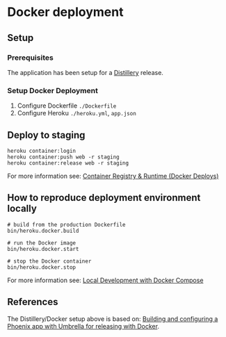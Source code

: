 # Docker deployment

## Setup

### Prerequisites

The application has been setup for a [Distillery](distillery.md) release.

### Setup Docker Deployment

1. Configure Dockerfile `./Dockerfile`
2. Configure Heroku `./heroku.yml`, `app.json`

## Deploy to staging

    heroku container:login
    heroku container:push web -r staging
    heroku container:release web -r staging    

For more information see: [Container Registry & Runtime \(Docker Deploys\)](https://devcenter.heroku.com/articles/container-registry-and-runtime)

## How to reproduce deployment environment locally

    # build from the production Dockerfile
    bin/heroku.docker.build

    # run the Docker image
    bin/heroku.docker.start

    # stop the Docker container
    bin/heroku.docker.stop    

For more information see: [Local Development with Docker Compose](https://devcenter.heroku.com/articles/local-development-with-docker-compose)

## References

The Distillery/Docker setup above is based on: [Building and configuring a Phoenix app with Umbrella for releasing with Docker](https://cultivatehq.com/posts/elixir-distillery-umbrella-docker/).
